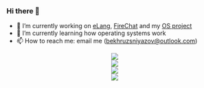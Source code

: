 ### Hi there 👋

- 🔭 I’m currently working on [eLang](https://github.com/BekhruzSNiyazov/eLang), [FireChat](https://github.com/BekhruzSNiyazov/FireChat) and my [OS project](https://github.com/BekhruzSNiyazov/OSProject)
- 🌱 I’m currently learning how operating systems work
- 📫 How to reach me: email me (bekhruzsniyazov@outlook.com)

<p align="center">
  
<img src="https://github-readme-stats.vercel.app/api?username=BekhruzSNiyazov&show_icons=true&theme=dark">
<br>
<img src="https://github-readme-streak-stats.herokuapp.com/?user=BekhruzSNiyazov&theme=dark">
<br>
<img src="https://github-readme-stats.vercel.app/api/top-langs/?username=BekhruzSNiyazov&show_icons=true&theme=dark&layout=compact&langs_count=8">
<br>
<img src="https://komarev.com/ghpvc/?username=BekhruzSNiyazov&color=green">
  
</p>
